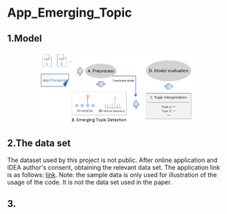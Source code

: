 # App_Emerging_Topic

## 1.Model
<p align="center"><img width="70%" src="Framework.png" /></p>

## 2.The data set
The dataset used by this project is not public. After online application and IDEA author's consent, obtaining the relevant data set. The application link is as follows: [link](https://goo.gl/forms/nAAkSa5o5yrSIaPr2). Note: the sample data is only used for illustration of the usage of the code. It is not the data set used in the paper.

## 3. 
